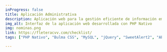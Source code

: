 ```yaml
---
inProgress: false
title: Aplicación Administrativa
description: Aplicación web para la gestión eficiente de información empresarial.
img_alt: Interfaz de la aplicación web desarrollada con PHP Nativo
img: nominas.png
link: https://fleteracvv.com/checklist/
tags: ["PHP Nativo", "Bulma CSS", "MySQL", "jQuery", "SweetAlert2", "API de Ruteo INEGI"]

---
```

